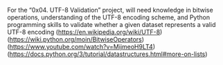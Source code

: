 For the “0x04. UTF-8 Validation” project, will need knowledge in bitwise operations, understanding of the UTF-8 encoding scheme, and Python programming skills to validate whether a given dataset represents a valid UTF-8 encoding
(https://en.wikipedia.org/wiki/UTF-8)
(https://wiki.python.org/moin/BitwiseOperators)
(https://www.youtube.com/watch?v=MijmeoH9LT4)
(https://docs.python.org/3/tutorial/datastructures.html#more-on-lists)
